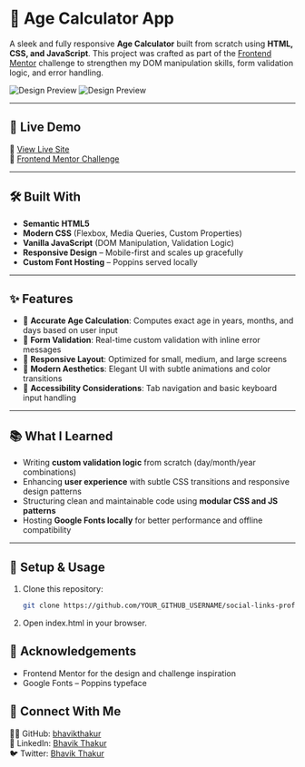 # 🎂 Age Calculator App

A sleek and fully responsive **Age Calculator** built from scratch using **HTML, CSS, and JavaScript**. This project was crafted as part of the [Frontend Mentor](https://www.frontendmentor.io) challenge to strengthen my DOM manipulation skills, form validation logic, and error handling.

![Design Preview](./assets/images/desktop-view.png)
![Design Preview](./assets/images/mobile-view.png)

---

## 🚀 Live Demo

🔗 [View Live Site](https://bhavikthakur.github.io/age-calculator-app/)  
📁 [Frontend Mentor Challenge](https://www.frontendmentor.io/challenges/age-calculator-app-dF9DFFpj-Q)

---

## 🛠️ Built With

- **Semantic HTML5**
- **Modern CSS** (Flexbox, Media Queries, Custom Properties)
- **Vanilla JavaScript** (DOM Manipulation, Validation Logic)
- **Responsive Design** – Mobile-first and scales up gracefully
- **Custom Font Hosting** – Poppins served locally

---

## ✨ Features

- 📆 **Accurate Age Calculation**: Computes exact age in years, months, and days based on user input
- 🚫 **Form Validation**: Real-time custom validation with inline error messages
- 💅 **Responsive Layout**: Optimized for small, medium, and large screens
- 🎨 **Modern Aesthetics**: Elegant UI with subtle animations and color transitions
- 🧠 **Accessibility Considerations**: Tab navigation and basic keyboard input handling

---

## 📚 What I Learned

- Writing **custom validation logic** from scratch (day/month/year combinations)
- Enhancing **user experience** with subtle CSS transitions and responsive design patterns
- Structuring clean and maintainable code using **modular CSS and JS patterns**
- Hosting **Google Fonts locally** for better performance and offline compatibility

---
## 🔧 Setup & Usage  
1. Clone this repository:  
   ```bash
   git clone https://github.com/YOUR_GITHUB_USERNAME/social-links-profile.git    
2. Open index.html in your browser.


## 🤝 Acknowledgements
- Frontend Mentor for the design and challenge inspiration <br>
- Google Fonts – Poppins typeface
  
## 🤝 Connect With Me  
👨‍💻 GitHub: [bhavikthakur](https://github.com/bhavikthakur)  <br>
💼 LinkedIn: [Bhavik Thakur](https://www.linkedin.com/in/bhavik-thakur/)  <br>
🐦 Twitter: [Bhavik Thakur](https://x.com/BhavikkThakur)  <br>

